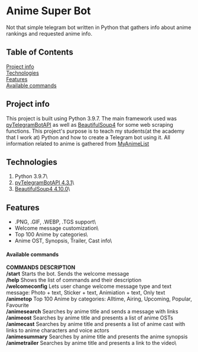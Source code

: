 # Anime Super Bot
Not that simple telegram bot written in Python that gathers info about anime rankings and requested anime info.

## Table of Contents
[Project info](#project-info)\
[Technologies](#technologies)\
[Features](#features)\
[Available commands](#available-commands)

## Project info
This project is built using Python 3.9.7. The main framework used was [pyTelegramBotAPI](https://github.com/eternnoir/pyTelegramBotAPI) as well as [BeautifulSoup4](https://www.crummy.com/software/BeautifulSoup/bs4/doc/) for some web scraping functions. This project's purpose is to teach my students(at the academy that I work at) Python and how to create a Telegram bot using it. All information related to anime is gathered from [MyAnimeList](https://myanimelist.net/)

## Technologies
1. Python 3.9.7\
2. [pyTelegramBotAPI 4.3.1](https://github.com/eternnoir/pyTelegramBotAPI)\
3. [BeautifulSoup4 4.10.0](https://www.crummy.com/software/BeautifulSoup/bs4/doc/)\

## Features
- .PNG, .GIF, .WEBP, .TGS support\
- Welcome message customization\
- Top 100 Anime by categories\
- Anime OST, Synopsis, Trailer, Cast info\

#### Available commands
**COMMANDS**                **DESCRIPTION**\
**/start**                  Starts the bot. Sends the welcome message\
**/help**                   Shows the list of commands and their description\
**/welcomeconfig**          Lets user change welcome message type and text message: Photo + text, Sticker + text, Animiation + text, Only text\
**/animetop**               Top 100 Anime by categories: Alltime, Airing, Upcoming, Popular, Favourite\
**/animesearch**            Searches by anime title and sends a message with links\
**/animeost**               Searches by anime title and presents a list of anime OSTs\
**/animecast**              Searches by anime title and presents a list of anime cast with links to anime characters and voice actors\
**/animesummary**           Searches by anime title and presents the anime synopsis\
**/animetrailer**           Searches by anime title and presents a link to the video\
